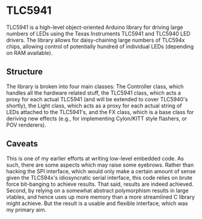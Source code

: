 # TLC5941
TLC5941 is a high-level object-oriented Arduino library for driving large numbers of LEDs using the Texas Instruments TLC5941 and TLC5940 LED drivers. The library allows for daisy-chaining large numbers of TLC594x chips, allowing control of potentially hundred of individual LEDs (depending on RAM available).

## Structure
The library is broken into four main classes: The Controller class, which handles all the hardware related stuff, the TLC5941 class, which acts a proxy for each actual TLC5941 (and will be extended to cover TLC5940's shortly), the Light class, which acts as a proxy for each actual string of LEDs attached to the TLC5941's, and the FX class, which is a base class for deriving new effects (e.g., for implementing Cylon/KITT style flashers, or POV renderers).

## Caveats
This is one of my earlier efforts at writing low-level embedded code. As such, there are some aspects which may raise some eyebrows. Rather than hacking the SPI interface, which would only make a certain amount of sense given the TLC594x's idiosyncratic serial interface, this code relies on brute force bit-banging to achieve results. That said, results are indeed achieved. Second, by relying on a somewhat abstract polymorphism results in large vtables, and hence uses up more memory than a more streamlined C library might achieve. But the result is a usable and flexible interface, which was my primary aim.
